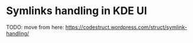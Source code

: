 Symlinks handling in KDE UI
===========================

TODO: move from here: https://codestruct.wordpress.com/struct/symlink-handling/

